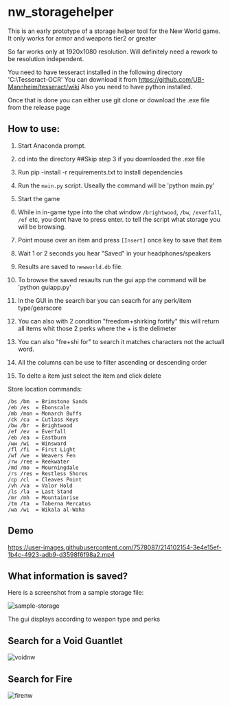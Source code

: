 # nw_storagehelper

This is an early prototype of a storage helper tool for the New World game.
It only works for armor and weapons tier2 or greater

So far works only at 1920x1080 resolution. Will definitely need a rework to be resolution independent.

You need to have tesseract installed in the following directory
'C:\Tesseract-OCR'
You can download it from https://github.com/UB-Mannheim/tesseract/wiki
Also you need to have python installed.

Once that is done you can either use git clone or download the .exe file from the release page

## How to use:

1. Start Anaconda prompt.
2. cd into the directory
  ##Skip step 3 if you downloaded the .exe file
3. Run pip -install -r requirements.txt to install dependencies
4. Run the `main.py` script. Useally the command will be 'python main.py'
5. Start the game
6. While in in-game type into the chat window `/brightwood`, `/bw`, `/everfall`, `/ef` etc, you dont have to press enter. to tell the script what storage      you will be browsing.
7. Point mouse over an item and press `[Insert]` once  key to save that item
8. Wait 1 or 2 seconds you hear "Saved" in your headphones/speakers
9. Results are saved to `newworld.db` file.
10. To browse the saved resaults run the gui app the command will be 'python guiapp.py'

11. In the GUI in the search bar you can seacrh  for any perk/item type/gearscore
12. You can also with 2 condition "freedom+shirking fortify" this will return all items whit those 2 perks where the + is the delimeter
13. You can also "fre+shi for" to search it matches characters not the actuall word.
14. All the columns can be use to filter ascending or descending order
15. To delte a item just select the item and click delete

Store location commands:
```
/bs /bm  = Brimstone Sands
/eb /es  = Ebonscale
/mb /mon = Monarch Buffs
/ck /cu  = Cutlass Keys
/bw /br  = Brightwood
/ef /ev  = Everfall
/eb /ea  = Eastburn
/ww /wi  = Winsward
/fl /fi  = First Light
/wf /we  = Weavers Fen
/rw /ree = Reekwater
/md /mo  = Mourningdale
/rs /res = Restless Shores
/cp /cl  = Cleaves Point
/vh /va  = Valor Hold
/ls /la  = Last Stand
/mr /mh  = Mountainrise
/tm /ta  = Taberna Mercatus
/wa /wi  = Wikala al-Waha
```

## Demo
https://user-images.githubusercontent.com/7578087/214102154-3e4e15ef-1b4c-4923-adb9-d3598f6f98a2.mp4

## What information is saved?

Here is a screenshot from a sample storage file:

![sample-storage](https://user-images.githubusercontent.com/7578087/213796350-d75593f5-7c43-4dd0-b8d1-eb2840733867.png)

The gui displays according to weapon type and perks
## Search for a Void Guantlet
![voidnw](https://user-images.githubusercontent.com/44478849/213962090-616ee1fd-03a0-49dc-b250-440887e3073d.png)

## Search for Fire
![firenw](https://user-images.githubusercontent.com/44478849/213962131-5f48722c-12e8-4748-9b80-8f03943f86dc.png)



